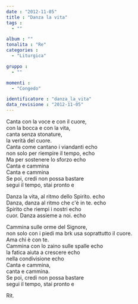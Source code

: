 ```yaml
---
date : "2012-11-05"
title : "Danza la vita"
tags : 
  - ""

album : ""
tonalita : "Re"
categories : 
  - "Liturgica"

gruppo : 
  - ""

momenti : 
  - "Congedo"

identificatore : "danza_la_vita"
data_revisione : "2012-11-05"
---
```

  
  
Canta con la voce e con il cuore,   
con la bocca e con la vita,    
canta senza stonature,    
la verità  del cuore.   
Canta come cantano i viandanti echo  
non solo per riempire il tempo, echo  
Ma per sostenere lo sforzo echo  
Canta  e cammina   
Canta  e cammina   
Se poi, credi non possa bastare  
segui il tempo, stai pronto e  
  
  
Danza la vita, al ritmo dello Spirito. echo  
Danza, danza al ritmo che c'è in te. echo  
Spirito che riempi i nostri echo  
cuor. Danza assieme a noi. echo  
  
  
  
Cammina sulle orme del Signore,   
non solo con i piedi ma  brk usa soprattutto il cuore.  
Ama  chi è con te.   
Cammina con lo zaino sulle spalle echo  
la fatica aiuta a crescere echo  
nella condivisione echo  
Canta  e cammina,   
canta   e cammina.   
Se poi, credi non possa bastare  
segui il tempo, stai pronto e  
  
  
   
Rit.   
  
